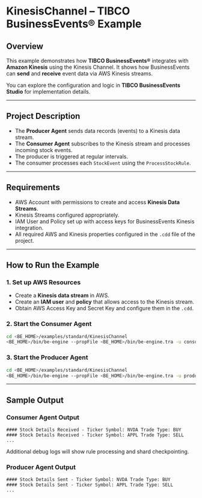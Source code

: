 
# KinesisChannel – TIBCO BusinessEvents® Example

## Overview

This example demonstrates how **TIBCO BusinessEvents®** integrates with **Amazon Kinesis** using the Kinesis Channel. It shows how BusinessEvents can **send** and **receive** event data via AWS Kinesis streams.

You can explore the configuration and logic in **TIBCO BusinessEvents Studio** for implementation details.

---

## Project Description

* The **Producer Agent** sends data records (events) to a Kinesis data stream.
* The **Consumer Agent** subscribes to the Kinesis stream and processes incoming stock events.
* The producer is triggered at regular intervals.
* The consumer processes each `StockEvent` using the `ProcessStockRule`.

---

## Requirements

* AWS Account with permissions to create and access **Kinesis Data Streams**.
* Kinesis Streams configured appropriately.
* IAM User and Policy set up with access keys for BusinessEvents Kinesis integration.
* All required AWS and Kinesis properties configured in the `.cdd` file of the project.

---

## How to Run the Example

### 1. Set up AWS Resources

* Create a **Kinesis data stream** in AWS.
* Create an **IAM user** and **policy** that allows access to the Kinesis stream.
* Obtain AWS Access Key and Secret Key and configure them in the `.cdd`.

### 2. Start the Consumer Agent

```bash
cd <BE_HOME>/examples/standard/KinesisChannel
<BE_HOME>/bin/be-engine --propFile <BE_HOME>/bin/be-engine.tra -u consumer -c KinesisChannel/kinesis.cdd KinesisChannel.ear
```

### 3. Start the Producer Agent

```bash
cd <BE_HOME>/examples/standard/KinesisChannel
<BE_HOME>/bin/be-engine --propFile <BE_HOME>/bin/be-engine.tra -u producer -c KinesisChannel/kinesis.cdd KinesisChannel.ear
```

---

## Sample Output

### Consumer Agent Output

```
#### Stock Details Received - Ticker Symbol: NVDA Trade Type: BUY
#### Stock Details Received - Ticker Symbol: APPL Trade Type: SELL
...
```

Additional debug logs will show rule processing and shard checkpointing.

### Producer Agent Output

```
#### Stock Details Sent - Ticker Symbol: NVDA Trade Type: BUY
#### Stock Details Sent - Ticker Symbol: APPL Trade Type: SELL
...
```

